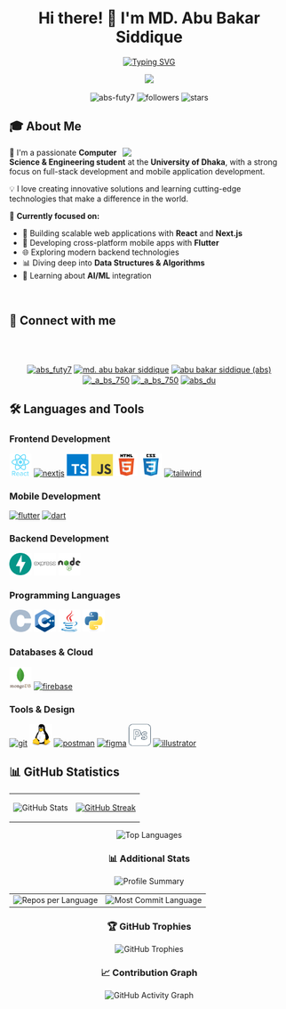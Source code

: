 <div align="center">

# Hi there! 👋 I'm MD. Abu Bakar Siddique


[![Typing SVG](https://readme-typing-svg.herokuapp.com?font=Fira+Code&size=24&duration=3000&pause=1000&color=2E9EF7&center=true&vCenter=true&width=600&lines=Computer+Science+%26+Engineering+Student;Full+Stack+Developer+%F0%9F%9A%80;Mobile+App+Developer+%F0%9F%93%B1;Always+Learning+New+Technologies+%F0%9F%93%9A;Problem+Solver+%26+Code+Enthusiast+%F0%9F%92%BB)](https://git.io/typing-svg)

<img src="https://user-images.githubusercontent.com/74038190/212284100-561aa473-3905-4a80-b561-0d28506553ee.gif" width="900">

<p align="center">
  <img src="https://komarev.com/ghpvc/?username=abs-futy7&label=Profile%20views&color=0e75b6&style=for-the-badge" alt="abs-futy7" />
  <img src="https://img.shields.io/github/followers/abs-futy7?label=Followers&style=for-the-badge&color=blue" alt="followers" />
  <img src="https://img.shields.io/github/stars/abs-futy7?label=Stars&style=for-the-badge&color=yellow" alt="stars" />
</p>

</div>

## 🎓 About Me

<img align="right" src="https://user-images.githubusercontent.com/74038190/219923809-b86dc415-a0c2-4a38-bc88-ad6cf06395a8.gif" width="300">

🌟 I'm a passionate **Computer Science & Engineering student** at the **University of Dhaka**, with a strong focus on full-stack development and mobile application development. 

💡 I love creating innovative solutions and learning cutting-edge technologies that make a difference in the world.

🚀 **Currently focused on:**
- 🔭 Building scalable web applications with **React** and **Next.js**
- 📱 Developing cross-platform mobile apps with **Flutter**
- 🌐 Exploring modern backend technologies
- 📊 Diving deep into **Data Structures & Algorithms**
- 🤖 Learning about **AI/ML** integration

<br clear="both">



## 🤝 Connect with me

<div align="center">


<br><br>

<p align="center">
<a href="https://twitter.com/abs_futy7" target="blank"><img align="center" src="https://raw.githubusercontent.com/rahuldkjain/github-profile-readme-generator/master/src/images/icons/Social/twitter.svg" alt="abs_futy7" height="30" width="40" /></a>
<a href="https://linkedin.com/in/md. abu bakar siddique" target="blank"><img align="center" src="https://raw.githubusercontent.com/rahuldkjain/github-profile-readme-generator/master/src/images/icons/Social/linked-in-alt.svg" alt="md. abu bakar siddique" height="30" width="40" /></a>
<a href="https://fb.com/abu bakar siddique (abs)" target="blank"><img align="center" src="https://raw.githubusercontent.com/rahuldkjain/github-profile-readme-generator/master/src/images/icons/Social/facebook.svg" alt="abu bakar siddique (abs)" height="30" width="40" /></a>
<a href="https://instagram.com/_a_bs_750" target="blank"><img align="center" src="https://raw.githubusercontent.com/rahuldkjain/github-profile-readme-generator/master/src/images/icons/Social/instagram.svg" alt="_a_bs_750" height="30" width="40" /></a>
<a href="https://www.behance.net/_a_bs_750" target="blank"><img align="center" src="https://raw.githubusercontent.com/rahuldkjain/github-profile-readme-generator/master/src/images/icons/Social/behance.svg" alt="_a_bs_750" height="30" width="40" /></a>
<a href="https://codeforces.com/profile/abs_du" target="blank"><img align="center" src="https://raw.githubusercontent.com/rahuldkjain/github-profile-readme-generator/master/src/images/icons/Social/codeforces.svg" alt="abs_du" height="30" width="40" /></a>
</p>

</div>

## 🛠️ Languages and Tools



###  Frontend Development
<p align="left">
<a href="https://reactjs.org/" target="_blank" rel="noreferrer"><img src="https://raw.githubusercontent.com/devicons/devicon/master/icons/react/react-original-wordmark.svg" alt="react" width="40" height="40"/></a>
<a href="https://nextjs.org/" target="_blank" rel="noreferrer"><img src="https://cdn.worldvectorlogo.com/logos/nextjs-2.svg" alt="nextjs" width="40" height="40"/></a>
<a href="https://www.typescriptlang.org/" target="_blank" rel="noreferrer"><img src="https://raw.githubusercontent.com/devicons/devicon/master/icons/typescript/typescript-original.svg" alt="typescript" width="40" height="40"/></a>
<a href="https://developer.mozilla.org/en-US/docs/Web/JavaScript" target="_blank" rel="noreferrer"><img src="https://raw.githubusercontent.com/devicons/devicon/master/icons/javascript/javascript-original.svg" alt="javascript" width="40" height="40"/></a>
<a href="https://www.w3.org/html/" target="_blank" rel="noreferrer"><img src="https://raw.githubusercontent.com/devicons/devicon/master/icons/html5/html5-original-wordmark.svg" alt="html5" width="40" height="40"/></a>
<a href="https://www.w3schools.com/css/" target="_blank" rel="noreferrer"><img src="https://raw.githubusercontent.com/devicons/devicon/master/icons/css3/css3-original-wordmark.svg" alt="css3" width="40" height="40"/></a>
<a href="https://tailwindcss.com/" target="_blank" rel="noreferrer"><img src="https://www.vectorlogo.zone/logos/tailwindcss/tailwindcss-icon.svg" alt="tailwind" width="40" height="40"/></a>
</p>

### Mobile Development
<p align="left">
<a href="https://flutter.dev" target="_blank" rel="noreferrer"><img src="https://www.vectorlogo.zone/logos/flutterio/flutterio-icon.svg" alt="flutter" width="40" height="40"/></a>
<a href="https://dart.dev" target="_blank" rel="noreferrer"><img src="https://www.vectorlogo.zone/logos/dartlang/dartlang-icon.svg" alt="dart" width="40" height="40"/></a>
</p>

###  Backend Development
<p align="left">
<a href="https://fastapi.tiangolo.com/" target="_blank" rel="noreferrer"><img src="https://raw.githubusercontent.com/devicons/devicon/master/icons/fastapi/fastapi-original.svg" alt="fastapi" width="40" height="40"/></a>
<a href="https://expressjs.com" target="_blank" rel="noreferrer"><img src="https://raw.githubusercontent.com/devicons/devicon/master/icons/express/express-original-wordmark.svg" alt="express" width="40" height="40"/></a>
<a href="https://nodejs.org" target="_blank" rel="noreferrer"><img src="https://raw.githubusercontent.com/devicons/devicon/master/icons/nodejs/nodejs-original-wordmark.svg" alt="nodejs" width="40" height="40"/></a>
</p>

### Programming Languages
<p align="left">
<a href="https://www.cprogramming.com/" target="_blank" rel="noreferrer"><img src="https://raw.githubusercontent.com/devicons/devicon/master/icons/c/c-original.svg" alt="c" width="40" height="40"/></a>
<a href="https://www.w3schools.com/cpp/" target="_blank" rel="noreferrer"><img src="https://raw.githubusercontent.com/devicons/devicon/master/icons/cplusplus/cplusplus-original.svg" alt="cplusplus" width="40" height="40"/></a>
<a href="https://www.java.com" target="_blank" rel="noreferrer"><img src="https://raw.githubusercontent.com/devicons/devicon/master/icons/java/java-original.svg" alt="java" width="40" height="40"/></a>
<a href="https://www.python.org" target="_blank" rel="noreferrer"><img src="https://raw.githubusercontent.com/devicons/devicon/master/icons/python/python-original.svg" alt="python" width="40" height="40"/></a>
</p>

###  Databases & Cloud
<p align="left">
<a href="https://www.mongodb.com/" target="_blank" rel="noreferrer"><img src="https://raw.githubusercontent.com/devicons/devicon/master/icons/mongodb/mongodb-original-wordmark.svg" alt="mongodb" width="40" height="40"/></a>
<a href="https://firebase.google.com/" target="_blank" rel="noreferrer"><img src="https://www.vectorlogo.zone/logos/firebase/firebase-icon.svg" alt="firebase" width="40" height="40"/></a>
</p>

###  Tools & Design
<p align="left">
<a href="https://git-scm.com/" target="_blank" rel="noreferrer"><img src="https://www.vectorlogo.zone/logos/git-scm/git-scm-icon.svg" alt="git" width="40" height="40"/></a>
<a href="https://www.linux.org/" target="_blank" rel="noreferrer"><img src="https://raw.githubusercontent.com/devicons/devicon/master/icons/linux/linux-original.svg" alt="linux" width="40" height="40"/></a>
<a href="https://postman.com" target="_blank" rel="noreferrer"><img src="https://www.vectorlogo.zone/logos/getpostman/getpostman-icon.svg" alt="postman" width="40" height="40"/></a>
<a href="https://www.figma.com/" target="_blank" rel="noreferrer"><img src="https://www.vectorlogo.zone/logos/figma/figma-icon.svg" alt="figma" width="40" height="40"/></a>
<a href="https://www.photoshop.com/en" target="_blank" rel="noreferrer"><img src="https://raw.githubusercontent.com/devicons/devicon/master/icons/photoshop/photoshop-line.svg" alt="photoshop" width="40" height="40"/></a>
<a href="https://www.adobe.com/in/products/illustrator.html" target="_blank" rel="noreferrer"><img src="https://www.vectorlogo.zone/logos/adobe_illustrator/adobe_illustrator-icon.svg" alt="illustrator" width="40" height="40"/></a>
</p>



## 📊 GitHub Statistics

<div align="center">



<table>
<tr>
<td>

<img src="https://github-readme-stats.vercel.app/api?username=abs-futy7&show_icons=true&theme=tokyonight&hide_border=true&count_private=true&include_all_commits=true" alt="GitHub Stats" />

</td>
<td>

<a href="https://git.io/streak-stats"><img src="https://github-readme-streak-stats.herokuapp.com?user=abs-futy7&theme=tokyonight&hide_border=true&background=1A1B27&stroke=70A5FD&ring=70A5FD&fire=38BDAE&currStreakLabel=70A5FD&sideLabels=70A5FD&dates=9CA3AF" alt="GitHub Streak" /></a>

</td>
</tr>
</table>

<img src="https://github-readme-stats.vercel.app/api/top-langs/?username=abs-futy7&layout=compact&theme=tokyonight&hide_border=true&langs_count=8&card_width=500" alt="Top Languages" />

### 📊 Additional Stats
<div align="center">
<img src="https://github-profile-summary-cards.vercel.app/api/cards/profile-details?username=abs-futy7&theme=tokyonight" alt="Profile Summary" />
</div>

<div align="center">
<table>
<tr>
<td>
<img src="https://github-profile-summary-cards.vercel.app/api/cards/repos-per-language?username=abs-futy7&theme=tokyonight" alt="Repos per Language" />
</td>
<td>
<img src="https://github-profile-summary-cards.vercel.app/api/cards/most-commit-language?username=abs-futy7&theme=tokyonight" alt="Most Commit Language" />
</td>
</tr>
</table>
</div>

### 🏆 GitHub Trophies
<img src="https://github-profile-trophy.vercel.app/?username=abs-futy7&theme=tokyonight&no-frame=true&row=1&column=7" alt="GitHub Trophies" />

### 📈 Contribution Graph
<img src="https://github-readme-activity-graph.vercel.app/graph?username=abs-futy7&bg_color=1a1b27&color=38bdae&line=70a5fd&point=bf91f3&area=true&hide_border=true&custom_title=Contribution%20Graph" alt="GitHub Activity Graph" />

</div>





